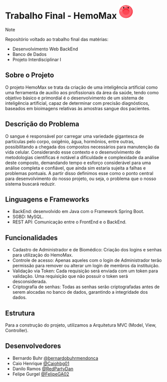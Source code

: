 # Trabalho Final - HemoMax <picture><img src="Docs\images\hemomaxLogo.png" width = 45px height = 45px></picture>

> [!NOTE]
> Repositório voltado ao trabalho final das matérias:
> - Desenvolvimento Web BackEnd
> - Banco de Dados
> - Projeto Interdisciplinar I


## Sobre o Projeto
O projeto HemoMax se trata da criação de uma inteligência artificial como uma ferramenta de auxilio aos profissionais da área da saúde, tendo como objetivo básico e primordial é o desenvolvimento de um sistema de inteligência artificial, capaz de determinar com precisão diagnósticos, baseados em bioimagens relativas às amostras sangue dos pacientes.

## Descrição do Problema
O sangue é responsável por carregar uma variedade gigantesca de partículas pelo corpo, oxigênio, água, hormônios, entre outras, possibilitando a chegada dos compostos necessários para manutenção da vida celular. Considerando esse contexto e o desenvolvimento de metodologias científicas é notável a dificuldade e complexidade da análise deste composto, demandando tempo e esforço considerável para uma análise completa e confiável, que ainda sim estaria sujeita a falhas e problemas pontuais. A partir disso definimos esse como o ponto central para desenvolvimento do nosso projeto, ou seja, o problema que o nosso sistema buscará reduzir.

## Linguagens e Frameworks
- BackEnd: desenvolvido em Java com o Framework Spring Boot.
- SGBD: MySQL.
- REST API: Comunicação entre o FrontEnd e o BackEnd.

 ## Funcionalidades 
 - Cadastro de Administrador e de Biomédico: Criação dos logins e senhas para utilização do HemoMax.
 - Controle de acesso: Apenas aqueles com o login de Administrador terão permissão para remover ou alterar um login de membros da instituição.
 - Validação via Token: Cada requisição será enviada com um token para validação. Uma requisição que não possuir o token será desconsiderada.
 - Criptografia de senhas: Todas as senhas serão criptografadas antes de serem alocadas no banco de dados, garantindo a integridade dos dados.


## Estrutura
Para a construção do projeto, utilizamos a Arquitetura MVC (Model, View, Controller).


<!-- ## Links dos videos -->

## Desenvolvedores
- Bernardo Buhr [@bernardobuhrmendonca](https://github.com/bernardobuhrmendonca)
- Caio Henrique [@Caiohbg01](https://github.com/Caiohbg01)
- Danilo Ramos [@RedPartyDan](https://github.com/RedPartyDan)
- Felipe Gurgel [@FelipeGA02](https://github.com/FelipeGA02)

